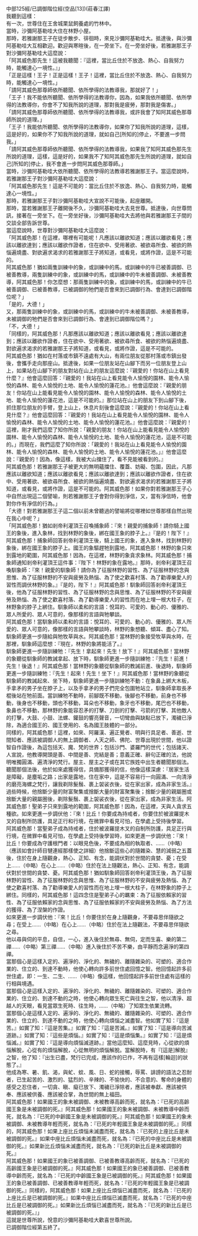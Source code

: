中部125經/已調御階位經(空品[13])(莊春江譯)  
我聽到這樣：  
有一次，世尊住在王舍城栗鼠飼養處的竹林中。  
當時，沙彌阿基勒哇大住在林野小屋。  
那時，若雅謝那王子在徒步散步、徘徊時，來見沙彌阿基勒哇大。抵達後，與沙彌阿基勒哇大互相歡迎。歡迎與寒暄後，在一旁坐下。在一旁坐好後，若雅謝那王子對沙彌阿基勒哇大這麼說：  
「阿其威色那先生！這被我聽聞：『這裡，當比丘住於不放逸、熱心、自我努力時，能觸達心一境性。』」  
「正是這樣！王子！正是這樣！王子！這裡，當比丘住於不放逸、熱心、自我努力時，能觸達心一境性。」  
「請阿其威色那尊師依所聽聞、依所學得的法教導我，那就好了！」  
「王子！我不能依所聽聞、依所學得的法教導你，因為，如果我依所聽聞、依所學得的法教導你，你會不了知我所說的道理，那對我是疲勞，那對我是傷害。」  
「請阿其威色那尊師依所聽聞、依所學得的法教導我，或許我會了知阿其威色那尊師所說的道理。」  
「王子！我能依所聽聞、依所學得的法教導你，如果你了知我所說的道理，這樣，這是好的，如果你不了知我所說的道理，就如自己[所知的]停止，不要進一步問我。」  
「請阿其威色那尊師依所聽聞、依所學得的法教導我，如果我了知阿其威色那先生所說的道理，這樣，這是好的，如果我不了知阿其威色那先生所說的道理，就如自己[所知的]停止，我不會進一步問阿其威色那尊師。」  
當時，沙彌阿基勒哇大依所聽聞、依所學得的法教導若雅謝那王子。當這麼說時，若雅謝那王子對沙彌阿基勒哇大這麼說：  
「阿其威色那先生！這是不可能的：當比丘住於不放逸、熱心、自我努力時，能觸達心一境性。」  
那時，若雅謝那王子對沙彌阿基勒哇大宣說不可能後，起座離開。  
那時，當若雅謝那王子離開後不久，沙彌阿基勒哇大去見世尊。抵達後，向世尊問訊，接著在一旁坐下。在一旁坐好後，沙彌阿基勒哇大去將他與若雅謝那王子間的交談全部告訴世尊。  
當這麼說時，世尊對沙彌阿基勒哇大這麼說：  
「阿其威色那！在這裡，哪裡有可能呢！凡應該以離欲知道；應該以離欲看見；應該以離欲達到；應該以離欲作證者，住在欲中、受用著欲、被欲尋所食、被欲的熱惱遍燒盡、對欲遍求渴求的若雅謝那王子將知道，或看見，或將作證，這是不可能的。  
阿其威色那！猶如兩隻訓練中的象，或訓練中的馬，或訓練中的牛已被善調御、已被善教導，兩隻訓練中的象，或訓練中的馬，或訓練中的牛未被善調御、未被善教導，阿其威色那！你怎麼想：那兩隻訓練中的象，或訓練中的馬，或訓練中的牛已被善調御、已被善教導，已被調御的牠們是否會來到已調御行為、會達到已調御階位呢？」  
「是的，大德！」  
又，那兩隻訓練中的象，或訓練中的馬，或訓練中的牛未被善調御、未被善教導，未被調御的牠們是否會來到已調御行為、會達到已調御階位嗎？」  
「不，大德！」  
「同樣的，阿其威色那！凡那應該以離欲知道；應該以離欲看見；應該以離欲達到；應該以離欲作證者，住在欲中、受用著欲、被欲尋所食、被欲的熱惱遍燒盡、對欲遍求渴求的若雅謝那王子將知道，或看見，或將作證，這是不可能的。  
阿其威色那！猶如在村落或市鎮不遠處有大山，有兩位朋友從那村落或市鎮出發後，會攜手走向那座山。抵達後，如果一位朋友站在山腳下而另一位朋友登上山上，如果站在山腳下的朋友對站在山上的朋友這麼說：『親愛的！你站在山上看見什麼？』他會這麼回答：『親愛的！我站在山上看見能令人愉悅的園林、能令人愉悅的森林、能令人愉悅的土地、能令人愉悅的蓮花池。』他會這麼說：『親愛的朋友！你站在山上能看見能令人愉悅的園林、能令人愉悅的森林、能令人愉悅的土地、能令人愉悅的蓮花池，這是不可能的。』那位站在山上的朋友下到山腳下後，抓住那位朋友的手臂，登上山上，休息片刻後會這麼說：『親愛的！你站在山上看見什麼？』他會這麼回答：『親愛的！我站在山上看見能令人愉悅的園林、能令人愉悅的森林、能令人愉悅的土地、能令人愉悅的蓮花池。』他會這麼說：『親愛的！這裡，剛才我們這麼了知你所說：「親愛的朋友！你站在山上能看見能令人愉悅的園林、能令人愉悅的森林、能令人愉悅的土地、能令人愉悅的蓮花池，這是不可能的。」而現在，我們這麼了知你所說：「親愛的！我站在山上看見能令人愉悅的園林、能令人愉悅的森林、能令人愉悅的土地、能令人愉悅的蓮花池。」』他會這麼說：『親愛的！因為，像這樣，我被大山擋住了，看不見能被看到的。』  
阿其威色那！若雅謝那王子被更大的無明蘊擋住、覆蓋、妨礙、包圍，因此，凡那應該以離欲知道；應該以離欲看見；應該以離欲達到；應該以離欲作證者，住在欲中、受用著欲、被欲尋所食、被欲的熱惱遍燒盡、對欲遍求渴求的若雅謝那王子將知道，或看見，或將作證，這是不可能的。阿其威色那！如果你對若雅謝那王子心中自然出現這二個譬喻，則若雅謝那王子會對你得到淨信，又，當有淨信時，他會對你作有淨信的行為。」  
「大德！對若雅謝那王子這二個以前未曾聽過的譬喻將從哪裡如世尊那樣自然出現在我心中呢？」  
「阿其威色那！猶如剎帝利灌頂王召喚捕象師：『來！親愛的捕象師！請你騎上國王的象後，進入象林，找到林野的象後，綁在國王象的脖子上。』『是的！陛下！』阿其威色那！捕象師回答剎帝利灌頂王後，騎上國王的象，進入象林，找到林野的象後，綁在國王象的脖子上。國王的象驅趕牠到露地，阿其威色那！林野的象只來到露地的範圍，阿其威色那！因為，在這裡，林野的象貪求象林。阿其威色那！捕象師通知剎帝利灌頂王這件事：『陛下！林野的象在露地。』那時，剎帝利灌頂王召喚馴象師：『來！親愛的馴象師！請你為了征服林野的習性、為了征服林野的念與思惟、為了征服林野的不安與疲勞及熱惱、為了使之歡喜村落、為了勸導樂愛人的習性而調伏林野的象。』『是的，陛下！』阿其威色那！馴象師回答剎帝利灌頂王後，他為了征服林野的習性、為了征服林野的念與思惟、為了征服林野的不安與疲勞及熱惱、為了使之歡喜村落、為了勸導樂愛人的習性而在地上埋一根大柱子，在林野象的脖子上綁住。馴象師以柔和的言語：悅耳的、可愛的、動心的、優雅的、眾人所愛的、眾人可意的，像那樣的言語與牠攀談。  
阿其威色那！當馴象師以柔和的言語：悅耳的、可愛的、動心的、優雅的、眾人所愛的、眾人可意的，像那樣的言語與牠攀談時，林野的象想聽、傾耳、盡心了知。馴象師更進一步隨給與牠牧草與水。阿其威色那！當林野的象接受牧草與水時，在那裡，馴象師這麼想：『現在，林野的象將能活了。』  
馴象師更進一步隨訓練牠：『先生！拿起來！先生！放下！』阿其威色那！當林野的象聽從馴象師的教誡拿起、放下時，馴象師更進一步隨訓練牠：『先生！前進！先生！後退！』阿其威色那！當林野的象聽從馴象師的教誡前進、後退時，馴象師更進一步隨訓練牠：『先生！起來！先生！坐下！』阿其威色那！當林野的象聽從馴象師的教誡起來、坐下時，馴象師更進一步隨訓練牠不動：在象鼻上綁大木板，手拿矛的男子坐在脖子上，以及手拿矛的男子們完全包圍牠站立，馴象師拿取長矛棍後站在牠前面。當訓練牠不動時，前腳既不移動，後腳也不移動，前身也不移動，後身也不移動，頭也不移動，耳朵也不移動，象牙也不移動，尾巴也不移動，象鼻也不移動，那林野的象能容忍矛的打擊、刀劍的打擊、弓箭的打擊、其他敵人的打擊，大鼓、小鼓、法螺、鑵鼓的響亮聲音，一切彎曲與缺點已放下，濁穢已淨除，為適合國王的、國王使用的、名為國王肢體的一部分。  
同樣的，阿其威色那！這裡，如來、阿羅漢、遍正覺者、明與行具足者、善逝、世間知者、應該被調御人的無上調御者、人天之師、佛陀、世尊出現於世間，他以證智自作證後，為這包括天、魔、梵的世界；包括沙門、婆羅門的世代；包括諸天、人宣說，他教導開頭是善、中間是善、完結是善；意義正確、辭句正確的法，他說明唯獨圓滿、遍清淨的梵行。屋主、屋主之子或在其它族姓中出生者聽聞那個法。聽聞那個法後，他於如來處獲得信，具備那獲得的信，他像這樣深慮：『居家生活是障礙，是塵垢之路；出家是露地，住在家中，這是不容易行一向圓滿、一向清淨的磨亮海螺之梵行，讓我剃除髮鬚、裹上袈裟衣後，從在家出家，成為非家生活。』過些時候，他捨斷少量的財富聚集或捨斷大量的財富聚集後；捨斷少量的親屬圈或捨斷大量的親屬圈後，剃除髮鬚、裹上袈裟衣後，從在家出家，成為非家生活。阿其威色那！聖弟子只來到露地的範圍，阿其威色那！因為，在這裡，天與人貪求五種欲。如來更進一步調伏他：『來！比丘！你要成為持戒者，你要住於被波羅提木叉的自制所防護，具足正行和行境，在微罪中看見可怕，在學處上受持後學習。  
阿其威色那！當聖弟子成為持戒者，住於被波羅提木叉的自制所防護，具足正行與行境，在微罪中看見可怕，在學處上受持後學習時，如來更進一步調伏他：『來！比丘！你要成為守護根門者：以眼見色後，不要成為相的執取者、……（中略）（應該如會計師目犍連經那樣使之詳細）他捨斷這些心的隨雜染、慧的減弱之五蓋後，住於在身上隨觀身，熱心、正知、有念，能調伏對於世間的貪婪、憂；在受上……（中略）在心上……（中略）住於在法上隨觀法，熱心、正知、有念，能調伏對於世間的貪婪、憂。阿其威色那！猶如馴象師回答剎帝利灌頂王後，為了征服林野的習性、為了征服林野的念與思惟、為了征服林野的不安與疲勞及熱惱、為了使之歡喜村落、為了勸導樂愛人的習性而在地上埋一根大柱子，在林野象的脖子上綁住。同樣的，阿其威色那！這四念住是聖弟子心的羈束：為了征服依賴家的習性、為了征服依賴家的念與思惟、為了征服依賴家的不安與疲勞及熱惱、為了方法的獲得、為了涅槃的作證。  
如來更進一步調伏他：『來！比丘！你要住於在身上隨觀身，不要尋思伴隨欲之尋；在受上……（中略）在心上……（中略）住於在法上隨觀法，不要尋思伴隨欲之尋。  
他以尋與伺的平息，自信，一心，進入後住於無尋、無伺，定而生喜、樂的第二禪……（中略）第三禪……（中略）進入後住於不苦不樂，由平靜而念遍淨的第四禪。  
當那個心是這樣入定的、遍淨的、淨化的、無穢的、離隨雜染的、可塑的、適合作業的、住立的、到達不動時，他使心轉向許多前世住處回憶之智。他回憶起許多前世住處，即：一生、二生、……（中略）像這樣，他回憶起許多前世住處有這樣的行相與境遇。  
當那個心是這樣入定的、遍淨的、淨化的、無穢的、離隨雜染的、可塑的、適合作業的、住立的、到達不動的之時，他使心轉向眾生死亡與往生之智，他以清淨、超越人的天眼，看見當眾生死時、往生時，……（中略）了知眾生依業流轉。  
當那個心是這樣入定的、遍淨的、淨化的、無穢的、離隨雜染的、可塑的、適合作業的、住立的、到達不動的之時，他使心轉向煩惱之滅盡智。他如實了知：『這是苦。』如實了知：『這是苦集。』如實了知：『這是苦滅。』如實了知：『這是導向苦滅道跡。』如實了知：『這些是煩惱。』如實了知：『這是煩惱集。』如實了知：『這是煩惱滅。』如實了知：『這是導向煩惱滅道跡。』當他這麼知、這麼見時，心從欲的煩惱解脫，心從有的煩惱解脫，心從無明的煩惱解脫。當解脫時，有『[這是]解脫』之智，他了知：『出生已盡，梵行已完成，應該作的已作，不再有這樣[輪迴]的狀態了。』  
他成為寒、暑、飢、渴，與虻、蚊、風、日、蛇的接觸，辱罵、誹謗的語法之忍耐者，已生起苦的、激烈的、猛烈的、辛辣的、不愉快的、不合意的、奪命的身體的感受之忍住者，一切貪、瞋、癡已放下、濁穢已淨除者，應該被奉獻、應該被供奉、應該被供養、應該被合掌，為世間的無上福田。  
阿其威色那！如果國王的象未被調御、未被教導高齡而死，就名為：『已死的高齡國王象是未被調御的死。』阿其威色那！如果國王的象未被調御、未被教導中齡而死，就名為：『已死的中齡國王象是未被調御的死。』阿其威色那！如果國王的象未被調御、未被教導年輕而死，就名為：『已死的年輕國王象是未被調御的死。』同樣的，阿其威色那！如果上座比丘煩惱未滅盡而死，就名為：『已死的上座比丘是未被調御的死。』如果中座比丘煩惱未滅盡而死，就名為：『已死的中座比丘是未被調御的死。』如果新比丘煩惱未滅盡而死，就名為：『已死的新比丘是未被調御的死。』  
阿其威色那！如果國王的象已被善調御、已被善教導高齡而死，就名為：『已死的高齡國王象是已被調御的死。』阿其威色那！如果國王的象已被善調御、已被善教導中齡而死，就名為：『已死的中齡國王象是已被調御的死。』阿其威色那！如果國王的象已被善調御、已被善教導年輕而死，就名為：『已死的年輕國王象是已被調御的死。』同樣的，阿其威色那！如果上座比丘煩惱已滅盡而死，就名為：『已死的上座比丘是已被調御的死。』如果中座比丘煩惱已滅盡而死，就名為：『已死的中座比丘是已被調御的死。』如果新比丘煩惱已滅盡而死，就名為：『已死的新比丘是已被調御的死。』」  
這就是世尊所說，悅意的沙彌阿基勒哇大歡喜世尊所說。  
已調御階位經第五終了。  
  
  
